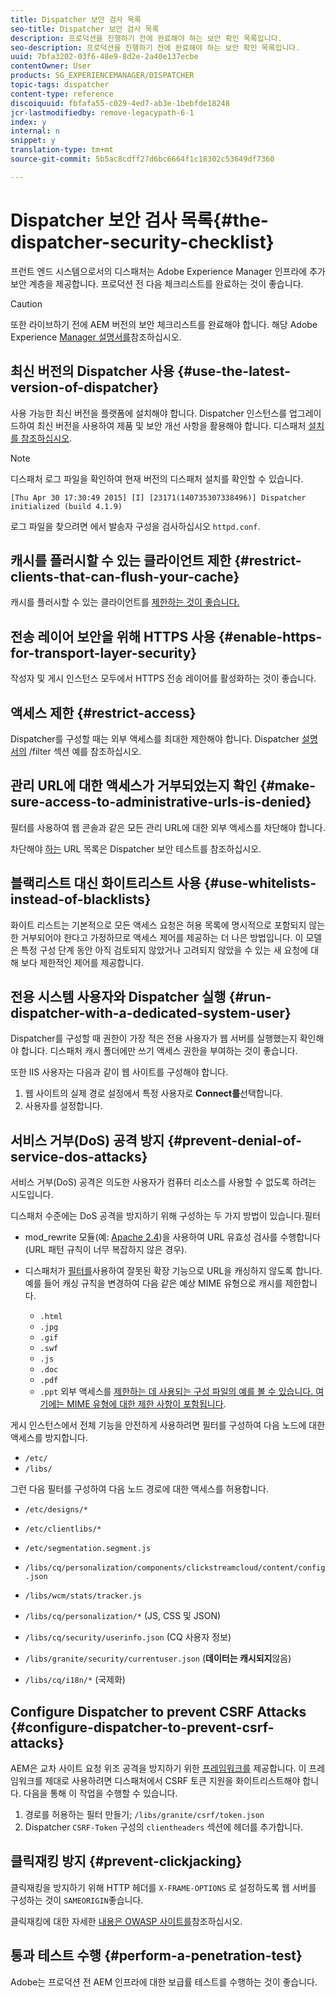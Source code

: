 ```yaml
---
title: Dispatcher 보안 검사 목록
seo-title: Dispatcher 보안 검사 목록
description: 프로덕션을 진행하기 전에 완료해야 하는 보안 확인 목록입니다.
seo-description: 프로덕션을 진행하기 전에 완료해야 하는 보안 확인 목록입니다.
uuid: 7bfa3202-03f6-48e9-8d2e-2a40e137ecbe
contentOwner: User
products: SG_EXPERIENCEMANAGER/DISPATCHER
topic-tags: dispatcher
content-type: reference
discoiquuid: fbfafa55-c029-4ed7-ab3e-1bebfde18248
jcr-lastmodifiedby: remove-legacypath-6-1
index: y
internal: n
snippet: y
translation-type: tm+mt
source-git-commit: 5b5ac8cdff27d6bc6664f1c18302c53649df7360

---
```



# Dispatcher 보안 검사 목록{#the-dispatcher-security-checklist}

<!-- 

Comment Type: remark
Last Modified By: unknown unknown (ims-author-00AF43764F54BE740A490D44@AdobeID)
Last Modified Date: 2015-06-05T05:14:35.365-0400

<p>Food for thought listed on <a href="https://jira.corp.adobe.com/browse/DOC-5649">DOC-5649</a>. To be considered while proof-reading.</p> 
<p> </p>

 -->

프런트 엔드 시스템으로서의 디스패처는 Adobe Experience Manager 인프라에 추가 보안 계층을 제공합니다. 프로덕션 전 다음 체크리스트를 완료하는 것이 좋습니다.

>[!CAUTION]
>
>또한 라이브하기 전에 AEM 버전의 보안 체크리스트를 완료해야 합니다. 해당 Adobe Experience [Manager 설명서를](https://helpx.adobe.com/experience-manager/6-3/sites/administering/using/security-checklist.html)참조하십시오.

## 최신 버전의 Dispatcher 사용 {#use-the-latest-version-of-dispatcher}

사용 가능한 최신 버전을 플랫폼에 설치해야 합니다. Dispatcher 인스턴스를 업그레이드하여 최신 버전을 사용하여 제품 및 보안 개선 사항을 활용해야 합니다. 디스패처 [설치를 참조하십시오](dispatcher-install.md).

>[!NOTE]
>
>디스패처 로그 파일을 확인하여 현재 버전의 디스패처 설치를 확인할 수 있습니다.
>
>`[Thu Apr 30 17:30:49 2015] [I] [23171(140735307338496)] Dispatcher initialized (build 4.1.9)`
>
>로그 파일을 찾으려면 에서 발송자 구성을 검사하십시오 `httpd.conf`.

## 캐시를 플러시할 수 있는 클라이언트 제한 {#restrict-clients-that-can-flush-your-cache}

캐시를 플러시할 수 있는 클라이언트를 [제한하는 것이 좋습니다.](dispatcher-configuration.md#limiting-the-clients-that-can-flush-the-cache)

## 전송 레이어 보안을 위해 HTTPS 사용 {#enable-https-for-transport-layer-security}

작성자 및 게시 인스턴스 모두에서 HTTPS 전송 레이어를 활성화하는 것이 좋습니다.

<!-- 

Comment Type: remark
Last Modified By: unknown unknown (ims-author-00AF43764F54BE740A490D44@AdobeID)
Last Modified Date: 2015-06-26T04:41:28.841-0400

<p>Recommended to have SSL termination, front end SSL.</p> 
<p>Question is do we want to have SSL communication between dispatcher and AEM instances (publish and/or author).</p> 
<p>We might want to have two items:</p> 
<ul> 
 <li>MUST HTTPS clients -&gt; dispatcher / load balancer</li> 
 <li>NICE load balancer -&gt; dispatcher<br /> </li> 
 <li>NICE dispatcher -&gt; instances if sensitive information such as credit cards / or infrastructure requirements such as DMZ</li> 
</ul>

 -->

## 액세스 제한 {#restrict-access}

Dispatcher를 구성할 때는 외부 액세스를 최대한 제한해야 합니다. Dispatcher [설명서의](dispatcher-configuration.md#main-pars_184_1_title) /filter 섹션 예를 참조하십시오.

## 관리 URL에 대한 액세스가 거부되었는지 확인 {#make-sure-access-to-administrative-urls-is-denied}

필터를 사용하여 웹 콘솔과 같은 모든 관리 URL에 대한 외부 액세스를 차단해야 합니다.

차단해야 [하는](dispatcher-configuration.md#testing-dispatcher-security) URL 목록은 Dispatcher 보안 테스트를 참조하십시오.

## 블랙리스트 대신 화이트리스트 사용 {#use-whitelists-instead-of-blacklists}

화이트 리스트는 기본적으로 모든 액세스 요청은 허용 목록에 명시적으로 포함되지 않는 한 거부되어야 한다고 가정하므로 액세스 제어를 제공하는 더 나은 방법입니다. 이 모델은 특정 구성 단계 동안 아직 검토되지 않았거나 고려되지 않았을 수 있는 새 요청에 대해 보다 제한적인 제어를 제공합니다.

## 전용 시스템 사용자와 Dispatcher 실행 {#run-dispatcher-with-a-dedicated-system-user}

Dispatcher를 구성할 때 권한이 가장 적은 전용 사용자가 웹 서버를 실행했는지 확인해야 합니다. 디스패처 캐시 폴더에만 쓰기 액세스 권한을 부여하는 것이 좋습니다.

또한 IIS 사용자는 다음과 같이 웹 사이트를 구성해야 합니다.

1. 웹 사이트의 실제 경로 설정에서 특정 사용자로 **Connect를**&#x200B;선택합니다.
1. 사용자를 설정합니다.

## 서비스 거부(DoS) 공격 방지 {#prevent-denial-of-service-dos-attacks}

서비스 거부(DoS) 공격은 의도한 사용자가 컴퓨터 리소스를 사용할 수 없도록 하려는 시도입니다.

디스패처 수준에는 DoS 공격을 방지하기 위해 구성하는 두 가지 방법이 있습니다.필터 [](https://docs.adobe.com/content/docs/en/dispatcher.html#/filter (사용))

* mod_rewrite 모듈(예: [Apache 2.4](https://httpd.apache.org/docs/2.4/mod/mod_rewrite.html))을 사용하여 URL 유효성 검사를 수행합니다(URL 패턴 규칙이 너무 복잡하지 않은 경우).

* 디스패처가 [필터를](dispatcher-configuration.md#configuring-access-to-conten-tfilter)사용하여 잘못된 확장 기능으로 URL을 캐싱하지 않도록 합니다.\
   예를 들어 캐싱 규칙을 변경하여 다음 같은 예상 MIME 유형으로 캐시를 제한합니다.

   * `.html`
   * `.jpg`
   * `.gif`
   * `.swf`
   * `.js`
   * `.doc`
   * `.pdf`
   * `.ppt`
   외부 액세스를 [제한하는 데 사용되는 구성 파일의 예를 볼 수 있습니다. 여기에는 MIME 유형에 대한 제한 사항이 포함됩니다](#restrict-access).

게시 인스턴스에서 전체 기능을 안전하게 사용하려면 필터를 구성하여 다음 노드에 대한 액세스를 방지합니다.

* `/etc/`
* `/libs/`

그런 다음 필터를 구성하여 다음 노드 경로에 대한 액세스를 허용합니다.

* `/etc/designs/*`
* `/etc/clientlibs/*`
* `/etc/segmentation.segment.js`
* `/libs/cq/personalization/components/clickstreamcloud/content/config.json`
* `/libs/wcm/stats/tracker.js`
* `/libs/cq/personalization/*` (JS, CSS 및 JSON)
* `/libs/cq/security/userinfo.json` (CQ 사용자 정보)
* `/libs/granite/security/currentuser.json` (**데이터는 캐시되지**&#x200B;않음)

* `/libs/cq/i18n/*` (국제화)

<!-- 

Comment Type: remark
Last Modified By: unknown unknown (ims-author-00AF43764F54BE740A490D44@AdobeID)
Last Modified Date: 2015-06-26T04:38:17.016-0400

<p>We need to highlight whether a path applies to all versions or specific ones.<br /> </p>

 -->

## Configure Dispatcher to prevent CSRF Attacks {#configure-dispatcher-to-prevent-csrf-attacks}

AEM은 교차 사이트 요청 위조 공격을 방지하기 위한 [프레임워크를](https://helpx.adobe.com/experience-manager/6-3/sites/administering/using/security-checklist.html#verification-steps) 제공합니다. 이 프레임워크를 제대로 사용하려면 디스패처에서 CSRF 토큰 지원을 화이트리스트해야 합니다. 다음을 통해 이 작업을 수행할 수 있습니다.

1. 경로를 허용하는 필터 만들기; `/libs/granite/csrf/token.json`
1. Dispatcher `CSRF-Token` 구성의 `clientheaders` 섹션에 헤더를 추가합니다.

## 클릭재킹 방지 {#prevent-clickjacking}

클릭재킹을 방지하기 위해 HTTP 헤더를 `X-FRAME-OPTIONS` 로 설정하도록 웹 서버를 구성하는 것이 `SAMEORIGIN`좋습니다.

클릭재킹에 대한 자세한 [내용은 OWASP 사이트를](https://www.owasp.org/index.php/Clickjacking)참조하십시오.

## 통과 테스트 수행 {#perform-a-penetration-test}

Adobe는 프로덕션 전 AEM 인프라에 대한 보급률 테스트를 수행하는 것이 좋습니다.

